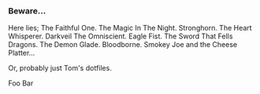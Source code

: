 ### Beware...

Here lies; The Faithful One. The Magic In The Night. Stronghorn. The Heart
Whisperer. Darkveil The Omniscient. Eagle Fist. The Sword That Fells Dragons.
The Demon Glade. Bloodborne. Smokey Joe and the Cheese Platter...

Or, probably just Tom's dotfiles.

Foo Bar
